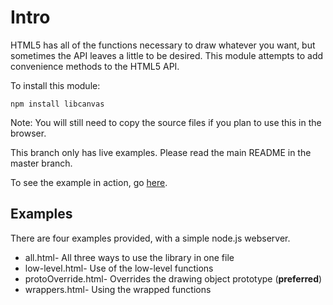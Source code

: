 Intro
=====

HTML5 has all of the functions necessary to draw whatever you want, but sometimes the API leaves a little to be desired.  This module attempts to add convenience methods to the HTML5 API.

To install this module:

`npm install libcanvas`

Note: You will still need to copy the source files if you plan to use this in the browser.

This branch only has live examples.  Please read the main README in the master branch.

To see the example in action, go [here](http://beatgammit.github.com/libcanvas).

Examples
--------

There are four examples provided, with a simple node.js webserver.

* all.html- All three ways to use the library in one file
* low-level.html- Use of the low-level functions
* protoOverride.html- Overrides the drawing object prototype (**preferred**)
* wrappers.html- Using the wrapped functions
